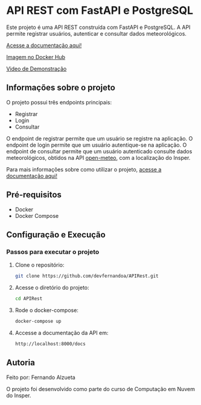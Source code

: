 # API REST com FastAPI e PostgreSQL

Este projeto é uma API REST construída com FastAPI e PostgreSQL. A API permite registrar usuários, autenticar e consultar dados meteorológicos.

[Acesse a documentação aqui!](https://devfernandoa.github.io/APIRest)

[Imagem no Docker Hub](https://hub.docker.com/repository/docker/devfernandoa/apirest)

[Video de Demonstração](https://www.youtube.com/watch?v=dQw4w9WgXcQ)

## Informações sobre o projeto

O projeto possui três endpoints principais:

- Registrar
- Login
- Consultar

O endpoint de registrar permite que um usuário se registre na aplicação. O endpoint de login permite que um usuário autentique-se na aplicação. O endpoint de consultar permite que um usuário autenticado consulte dados meteorológicos, obtidos na API [open-meteo](https://open-meteo.com/), com a localização do Insper.

Para mais informações sobre como utilizar o projeto, [acesse a documentação aqui!](https://devfernandoa.github.io/APIRest)

## Pré-requisitos

- Docker
- Docker Compose

## Configuração e Execução

### Passos para executar o projeto

1. Clone o repositório:

   ```sh
   git clone https://github.com/devfernandoa/APIRest.git
   ```

2. Acesse o diretório do projeto:

   ```sh
   cd APIRest
   ```

3. Rode o docker-compose:

   ```sh
   docker-compose up
   ```

4. Accesse a documentação da API em:

   ```sh
   http://localhost:8000/docs
   ```

## Autoria

Feito por: Fernando Alzueta

O projeto foi desenvolvido como parte do curso de Computação em Nuvem do Insper.
